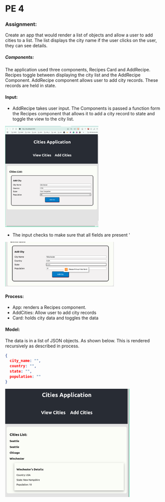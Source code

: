 # PE 4

### Assignment: 

Create an app that would render a list of objects and allow a user to add cities to a list. The list displays the city name
if the user clicks on the user, they can see details. 

##### Components:

The application used three components, Recipes Card and AddRecipe. Recipes toggle between displaying the city list and the 
AddRecipe Component. AddRecipe component allows user to add city records. These records are held in state.  

#### Input: 

- AddRecipe takes user input. The Components is passed a function form the Recipes component that allows it to add a city record
to state and toggle the view to the city list.

<img src="Screenshot from 2025-02-22 16-24-04.png" width=300/>

- The input checks to make sure that all fields are present
'
<img src="Screenshot from 2025-02-22 16-25-29.png" width=350/>

#### Process: 

- App: renders a Recipes component.
- AddCities: Allow user to add city records
- Card: holds city data and toggles the data

#### Model: 

The data is in a list of JSON objects. As shown below. This is rendered recursively as described in process. 

```json
{
  city_name: "",
  country: "",
  state: "",
  population: ""
}
```

<img src="Screenshot from 2025-02-22 16-26-54.png" width=400/>
